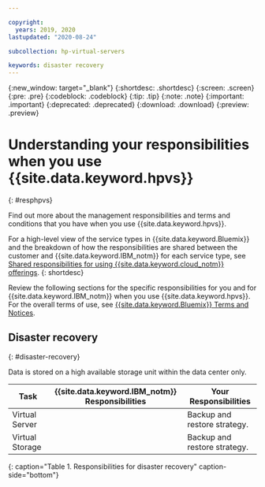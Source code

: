 ```yaml
---

copyright:
  years: 2019, 2020
lastupdated: "2020-08-24"

subcollection: hp-virtual-servers

keywords: disaster recovery
---
```


{:new_window: target="_blank"}
{:shortdesc: .shortdesc}
{:screen: .screen}
{:pre: .pre}
{:codeblock: .codeblock}
{:tip: .tip}
{:note: .note}
{:important: .important}
{:deprecated: .deprecated}
{:download: .download}
{:preview: .preview}

# Understanding your responsibilities when you use {{site.data.keyword.hpvs}}
{: #resphpvs}

<!-- The title of your H1 should be Understanding your responsibilities with using _service-name_, where _service-name_ is the non-trademarked short version conref. -->

Find out more about the management responsibilities and terms and conditions that you have when you use {{site.data.keyword.hpvs}}.

For a high-level view of the service types in {{site.data.keyword.Bluemix}} and the breakdown of how the responsibilities are shared between the customer and {{site.data.keyword.IBM_notm}} for each service type, see [Shared responsibilities for using {{site.data.keyword.cloud_notm}} offerings](/docs/overview?topic=overview-shared-responsibilities).
{: shortdesc}

Review the following sections for the specific responsibilities for you and for {{site.data.keyword.IBM_notm}} when you use {{site.data.keyword.hpvs}}. For the overall terms of use, see [{{site.data.keyword.Bluemix}} Terms and Notices](/docs/overview/terms-of-use?topic=overview-terms).


## Disaster recovery
{: #disaster-recovery}

Data is stored on a high available storage unit within the data center only.
<!-- Include an introductory sentence or two about this table. Leave the cell blank for the responsible party column if they do not have responsibility for the given task.  -->

| Task | {{site.data.keyword.IBM_notm}} Responsibilities | Your Responsibilities |
|----------|-----------------------|--------|
|Virtual Server|                   | Backup and restore strategy. |
|Virtual Storage|                  | Backup and restore strategy. |
{: caption="Table 1. Responsibilities for disaster recovery" caption-side="bottom"}
